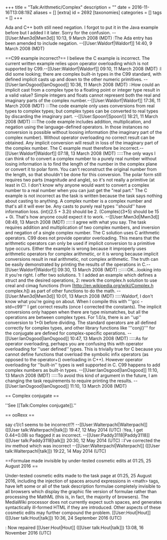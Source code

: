 +++
title = "Talk:Arithmetic/Complex"
description = ""
date = 2016-11-16T13:08:19Z
aliases = []
[extra]
id = 2692
[taxonomies]
categories = []
tags = []
+++

Ada and C++ both still need negation. I forgot to put it in the Java example before but I added I it later. Sorry for the confusion. --[[User:Mwn3d|Mwn3d]] 10:13, 9 March 2008 (MDT)
:The Ada entry has been amended to include negation. --[[User:Waldorf|Waldorf]] 14:40, 9 March 2008 (MDT)

==C99 example incorrect?==
I believe the C example is incorrect. The current written example relies upon operator overloading which is not supported by C99.--[[User:Waldorf|Waldorf]] 09:10, 11 March 2008 (MDT)
:I did some looking; there are complex built-in types in the C99 standard, with defined implicit casts up and down to the other numeric primitives. --[[User:IanOsgood|IanOsgood]] 10:36, 11 March 2008 (MDT)
::How could an implicit cast from a complex type to a floating point or integer type result in a valid value? Simple integers and floats cannot represent both the real and imaginary parts of the complex number.--[[User:Waldorf|Waldorf]] 17:36, 11 March 2008 (MDT)
:::The code example only uses conversions from real types to complex types; but complex types can be converted to real types by discarding the imaginary part. --[[User:Spoon!|Spoon!]] 18:21, 11 March 2008 (MDT)
::::The code example includes addition, multiplication, and negation using the language-defined operators. In those instances no conversion is possible without loosing information (the imaginary part of the complex number). Without operator overloading no correct result can be obtained. Any implicit conversion will result in loss of the imaginary part of the complex number. The C example must therefore be incorrect.--[[User:Waldorf|Waldorf]] 07:18, 13 March 2008 (MDT)
:::::The only ways I can think of to convert a complex number to a purely real number without losing information is to find the length of the number in the complex plane or convert it to polar form. You can't reconstruct the original number from the length, so that shouldn't be done for this conversion. The polar form still requires two parts (magnitude and angle), so it's not really a primitive (at least in C). I don't know why anyone would want to convert a complex number to a real number when you can just get the "real part." The C example is not incorrect as the task is written because the task says nothing about casting to anything. A complex number is a complex number and that's all it will ever be. Any casts to purely real types ''should'' have information loss. (int)(2.5 + 3.2i) should be 2. (Complex)(3*5) should be 15 + 0i. That's how anyone could expect it to work. --[[User:Mwn3d|Mwn3d]] 08:49, 13 March 2008 (MDT)
::::::I agree with what you say. The task requires addition and multiplication of two complex numbers, and inversion and negation of a single complex number. The C solution uses C arithmetic operators. C99 does not provide operator overloading. This means that the arithmetic operators can only be used if implicit conversion to a primitive type occurs. Either the example is wrong because it improperly uses arithmetic operators for complex arithmetic, or it is wrong because implicit conversions result in real arithmetic, not complex arithmetic. The truth can be easily demonstrated by printing the results of the operations in C.--[[User:Waldorf|Waldorf]] 09:30, 13 March 2008 (MDT)
:::::::OK...looking into it you're right. I offer two solutions. 1: I added an example which defines a struct and the desired operations, 2: rework the complex.h solution to use creal and cimag functions (from [http://en.wikipedia.org/wiki/Complex.h complex.h]) as part of other functions to do the math. --[[User:Mwn3d|Mwn3d]] 10:01, 13 March 2008 (MDT)
:::::Waldorf, I don't know what you're going on about. When I compile this with '''gcc -std=c99''' I get correct results (once I corrected the constants). The implicit conversions only happen when there are type mismatches, but all the operations are between complex types. For 1.0/a, there is an ''up'' conversion to 1+0i before dividing. The standard operators are all defined correctly for complex types, and other library functions like '''conj()''' for the conjugate are defined for complex-specific operations. --[[User:IanOsgood|IanOsgood]] 10:47, 13 March 2008 (MDT)
:::::As for operator overloading, perhaps you are confusing this with operator overloading for ''user defined'' types. This is trivially true for C because you cannot define functions that overload the symbolic infix operators (as opposed to the operator+() overloading in C++). However operator overloading for ''built-in'' types is well supported in C. C99 happens to add complex numbers as built-in types.  --[[User:IanOsgood|IanOsgood]] 11:10, 13 March 2008 (MDT)
:::::To avoid this kind of argument in the future, I am changing the task requirements to require printing the results. --[[User:IanOsgood|IanOsgood]] 11:10, 13 March 2008 (MDT)

== Complex conjugate ==

''See [[Talk:Complex conjugate]].''

== ooRexx ==

say c1/c1 seems to be incorrect!?! --[[User:Walterpachl|Walterpachl]] ([[User talk:Walterpachl|talk]]) 19:47, 12 May 2014 (UTC)
:Yea, I get 0.44+0.08i so flagged it as incorrect. --[[User:Paddy3118|Paddy3118]] ([[User talk:Paddy3118|talk]]) 20:30, 12 May 2014 (UTC)
::I've corrected the inv method which was incorrect --[[User:Walterpachl|Walterpachl]] ([[User talk:Walterpachl|talk]]) 19:22, 14 May 2014 (UTC)


==Formulae made invisible by under-tested cosmetic edits at 01:25, 25 August 2016 ==

Under-tested cosmetic edits made to the task page at 01:25, 25 August 2016, including the injection of spaces around expressions in &lt;math&gt; tags, have left some or all of the task description formulae completely invisible to all browsers which display the graphic file version of formulae rather than processing the MathML (this is, in fact, the majority of browsers). The MediaWiki processor does not currently expect such spaces, and generates syntactically ill-formed HTML if they are introduced. Other aspects of these cosmetic edits may further compound the problem. [[User:Hout|Hout]] ([[User talk:Hout|talk]]) 10:36, 24 September 2016 (UTC)

: Now repaired [[User:Hout|Hout]] ([[User talk:Hout|talk]]) 13:08, 16 November 2016 (UTC)
